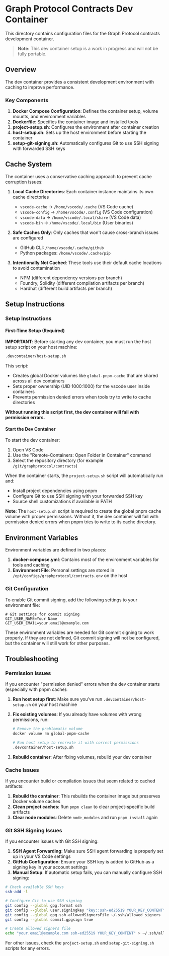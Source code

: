 # Graph Protocol Contracts Dev Container

This directory contains configuration files for the Graph Protocol contracts development container.

> **Note:** This dev container setup is a work in progress and will not be fully portable.

## Overview

The dev container provides a consistent development environment with caching to improve performance.

### Key Components

1. **Docker Compose Configuration**: Defines the container setup, volume mounts, and environment variables
2. **Dockerfile**: Specifies the container image and installed tools
3. **project-setup.sh**: Configures the environment after container creation
4. **host-setup.sh**: Sets up the host environment before starting the container
5. **setup-git-signing.sh**: Automatically configures Git to use SSH signing with forwarded SSH keys

## Cache System

The container uses a conservative caching approach to prevent cache corruption issues:

1. **Local Cache Directories**: Each container instance maintains its own cache directories

   - `vscode-cache` → `/home/vscode/.cache` (VS Code cache)
   - `vscode-config` → `/home/vscode/.config` (VS Code configuration)
   - `vscode-data` → `/home/vscode/.local/share` (VS Code data)
   - `vscode-bin` → `/home/vscode/.local/bin` (User binaries)

2. **Safe Caches Only**: Only caches that won't cause cross-branch issues are configured

   - GitHub CLI: `/home/vscode/.cache/github`
   - Python packages: `/home/vscode/.cache/pip`

3. **Intentionally Not Cached**: These tools use their default cache locations to avoid contamination
   - NPM (different dependency versions per branch)
   - Foundry, Solidity (different compilation artifacts per branch)
   - Hardhat (different build artifacts per branch)

## Setup Instructions

### Setup Instructions

#### First-Time Setup (Required)

**IMPORTANT**: Before starting any dev container, you must run the host setup script on your host machine:

```bash
.devcontainer/host-setup.sh
```

This script:

- Creates global Docker volumes like `global-pnpm-cache` that are shared across all dev containers
- Sets proper ownership (UID 1000:1000) for the vscode user inside containers
- Prevents permission denied errors when tools try to write to cache directories

**Without running this script first, the dev container will fail with permission errors.**

#### Start the Dev Container

To start the dev container:

1. Open VS Code
2. Use the "Remote-Containers: Open Folder in Container" command
3. Select the repository directory (for example `/git/graphprotocol/contracts`)

When the container starts, the `project-setup.sh` script will automatically run and:

- Install project dependencies using pnpm
- Configure Git to use SSH signing with your forwarded SSH key
- Source shell customizations if available in PATH

**Note**: The `host-setup.sh` script is required to create the global pnpm cache volume with proper permissions. Without it, the dev container will fail with permission denied errors when pnpm tries to write to its cache directory.

## Environment Variables

Environment variables are defined in two places:

1. **docker-compose.yml**: Contains most of the environment variables for tools and caching
2. **Environment File**: Personal settings are stored in `/opt/configs/graphprotocol/contracts.env` on the host

### Git Configuration

To enable Git commit signing, add the following settings to your environment file:

```env
# Git settings for commit signing
GIT_USER_NAME=Your Name
GIT_USER_EMAIL=your.email@example.com
```

These environment variables are needed for Git commit signing to work properly. If they are not defined, Git commit signing will not be configured, but the container will still work for other purposes.

## Troubleshooting

### Permission Issues

If you encounter "permission denied" errors when the dev container starts (especially with pnpm cache):

1. **Run host setup first**: Make sure you've run `.devcontainer/host-setup.sh` on your host machine
2. **Fix existing volumes**: If you already have volumes with wrong permissions, run:

   ```bash
   # Remove the problematic volume
   docker volume rm global-pnpm-cache

   # Run host setup to recreate it with correct permissions
   .devcontainer/host-setup.sh
   ```

3. **Rebuild container**: After fixing volumes, rebuild your dev container

### Cache Issues

If you encounter build or compilation issues that seem related to cached artifacts:

1. **Rebuild the container**: This rebuilds the container image but preserves Docker volume caches
2. **Clean project caches**: Run `pnpm clean` to clear project-specific build artifacts
3. **Clear node modules**: Delete `node_modules` and run `pnpm install` again

### Git SSH Signing Issues

If you encounter issues with Git SSH signing:

1. **SSH Agent Forwarding**: Make sure SSH agent forwarding is properly set up in your VS Code settings
2. **GitHub Configuration**: Ensure your SSH key is added to GitHub as a signing key in your account settings
3. **Manual Setup**: If automatic setup fails, you can manually configure SSH signing:

```bash
# Check available SSH keys
ssh-add -l

# Configure Git to use SSH signing
git config --global gpg.format ssh
git config --global user.signingkey "key::ssh-ed25519 YOUR_KEY_CONTENT"
git config --global gpg.ssh.allowedSignersFile ~/.ssh/allowed_signers
git config --global commit.gpgsign true

# Create allowed signers file
echo "your.email@example.com ssh-ed25519 YOUR_KEY_CONTENT" > ~/.ssh/allowed_signers
```

For other issues, check the `project-setup.sh` and `setup-git-signing.sh` scripts for any errors.
